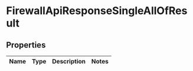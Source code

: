 

# FirewallApiResponseSingleAllOfResult


## Properties

| Name | Type | Description | Notes |
|------------ | ------------- | ------------- | -------------|



